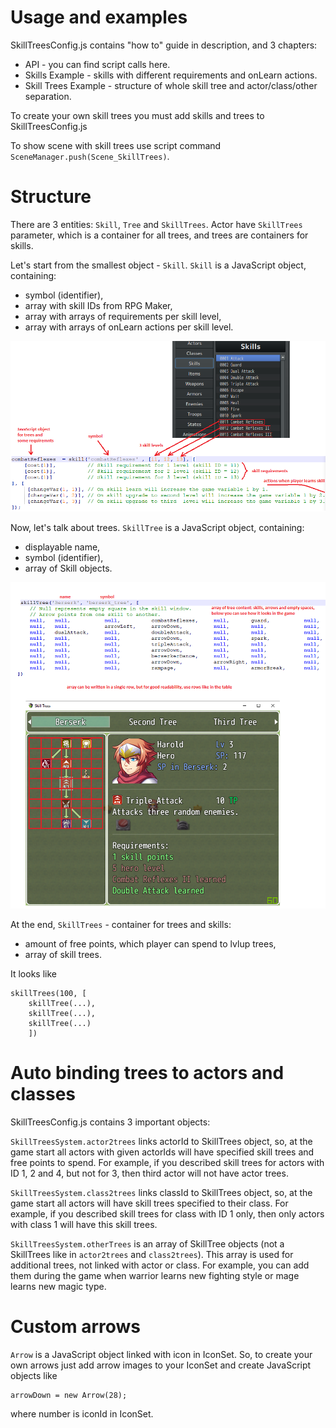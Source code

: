 # Usage and examples

SkillTreesConfig.js contains "how to" guide in description, and 3 chapters: 
* API - you can find script calls here.
* Skills Example - skills with different requirements and onLearn actions.
* Skill Trees Example - structure of whole skill tree and actor/class/other separation.

To create your own skill trees you must add skills and trees to SkillTreesConfig.js

To show scene with skill trees use script command `SceneManager.push(Scene_SkillTrees)`.

# Structure

There are 3 entities: `Skill`, `Tree` and `SkillTrees`.
Actor have `SkillTrees` parameter, which is a container for all trees, and trees are containers for skills.

Let's start from the smallest object - `Skill`.
`Skill` is a JavaScript object, containing:
* symbol (identifier),
* array with skill IDs from RPG Maker,
* array with arrays of requirements per skill level,
* array with arrays of onLearn actions per skill level.

![Sample image](/tutorial/STS_Skill.png)

Now, let's talk about trees.
`SkillTree` is a JavaScript object, containing:
* displayable name,
* symbol (identifier),
* array of Skill objects.

![Sample image](/tutorial/STS_SkillTree.png)

At the end, `SkillTrees` - container for trees and skills:
* amount of free points, which player can spend to lvlup trees,
* array of skill trees.

It looks like
```
skillTrees(100, [
    skillTree(...),
    skillTree(...),
    skillTree(...)
    ])
```

# Auto binding trees to actors and classes

SkillTreesConfig.js contains 3 important objects:

`SkillTreesSystem.actor2trees` links actorId to SkillTrees object, 
so, at the game start all actors with given actorIds will have specified skill trees and free points to spend.
For example, if you described skill trees for actors with ID 1, 2 and 4, but not for 3, 
then third actor will not have actor trees. 

`SkillTreesSystem.class2trees` links classId to SkillTrees object,
so, at the game start all actors will have skill trees specified to their class.
For example, if you described skill trees for class with ID 1 only, 
then only actors with class 1 will have this skill trees. 

`SkillTreesSystem.otherTrees` is an array of SkillTree objects 
(not a SkillTrees like in `actor2trees` and `class2trees`).
This array is used for additional trees, not linked with actor or class.
For example, you can add them during the game when warrior learns new fighting style or mage learns new magic type.

# Custom arrows
`Arrow` is a JavaScript object linked with icon in IconSet.
So, to create your own arrows just add arrow images to your IconSet and create JavaScript objects like
```
arrowDown = new Arrow(28);
```
where number is iconId in IconSet.

